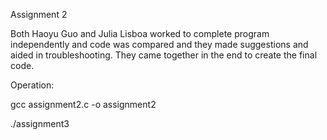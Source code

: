 Assignment 2

Both Haoyu Guo and Julia Lisboa worked to complete program independently and 
code was compared and they made suggestions and aided in troubleshooting. 
They came together in the end to create the final code. 

Operation:

gcc assignment2.c -o assignment2

./assignment3
